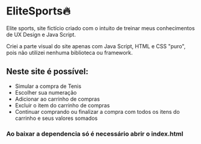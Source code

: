 # EliteSports🔥
Elite sports, site fictício criado com o intuito de treinar meus conhecimentos de UX Design e Java Script.

Criei a parte visual do site apenas com Java Script, HTML e CSS "puro", pois não utilizei nenhuma biblioteca ou framework.


## Neste site é possível:

+ Simular a compra de Tenis 
+ Escolher sua numeração
+ Adicionar ao carrinho de compras
+ Excluir o item do carrinho de compras
+ Continuar comprando ou finalizar a compra com todos os itens do carrinho e seus valores somados

### Ao baixar a dependencia só é necessário abrir o index.html
